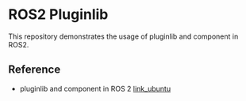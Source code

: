 # ROS2 Pluginlib

This repository demonstrates the usage of pluginlib and component in ROS2.

## Reference

- pluginlib and component in ROS 2 [link_ubuntu](https://ubuntu.com/blog/components-vs-plugins-in-ros-2)
